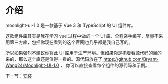 # 介绍

moonlight-ui-1.0 是一款基于 Vue 3 和 TypeScript 的 UI 组件库。

这款组件库其实是我在学习 vue 过程中做的一个 UI 库，全程亲手编写，尽量不采用第三方库，包括你现在看到的这个官网也几乎都是我自己写的。

所以如果强烈不建议你将此 UI 库用于生产环境。但如果你是抱着看源代码的目的来的，那么这个库还是值得一看的。源代码放在了 https://github.com/Bryant-Wang24/Moonlight-UI-1.0 ， 你可以直接查看每个组件的源代码和示例。

下一节：[安装](#/doc/install)